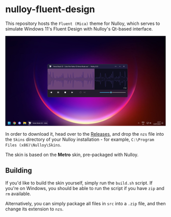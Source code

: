 # nulloy-fluent-design
This repository hosts the `Fluent (Mica)` theme for Nulloy, which serves to simulate Windows 11's Fluent Design with Nulloy's Qt-based interface.

![Screenshot showing Nulloy with the skin](./screenshot.png)

In order to download it, head over to the [Releases](https://github.com/ascpixi/nulloy-fluent-design/releases), and drop the `nzs` file into the `Skins` directory of your Nulloy installation - for example, `C:\Program Files (x86)\Nulloy\Skins`.

The skin is based on the **Metro** skin, pre-packaged with Nulloy.

## Building
If you'd like to build the skin yourself, simply run the `build.sh` script. If you're on Windows, you should be able to run the script if you have `zip` and `rm` available.

Alternatively, you can simply package all files in `src` into a `.zip` file, and then change its extension to `nzs`.